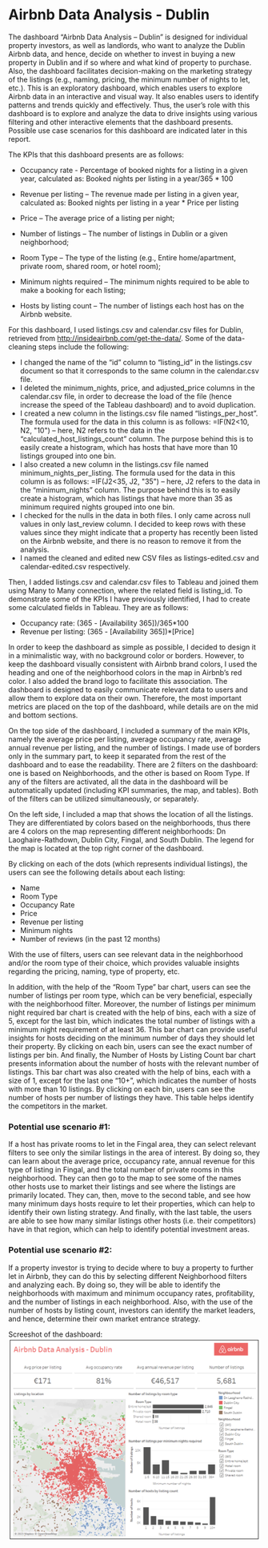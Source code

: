 # Airbnb Data Analysis - Dublin

The dashboard “Airbnb Data Analysis – Dublin” is designed for individual property investors, as well as landlords, who want to analyze the Dublin Airbnb data, and hence, decide on whether to invest in buying a new property in Dublin and if so where and what kind of property to purchase. Also, the dashboard facilitates decision-making on the marketing strategy of the listings (e.g., naming, pricing, the minimum number of nights to let, etc.). This is an exploratory dashboard, which enables users to explore Airbnb data in an interactive and visual way. It also enables users to identify patterns and trends quickly and effectively. Thus, the user’s role with this dashboard is to explore and analyze the data to drive insights using various filtering and other interactive elements that the dashboard presents. Possible use case scenarios for this dashboard are indicated later in this report.

The KPIs that this dashboard presents are as follows:
* Occupancy rate - Percentage of booked nights for a listing in a given year, calculated as:
Booked nights per listing in a year/365 * 100

* Revenue per listing – The revenue made per listing in a given year, calculated as:
Booked nights per listing in a year * Price per listing

* Price – The average price of a listing per night;
* Number of listings – The number of listings in Dublin or a given neighborhood;
* Room Type – The type of the listing (e.g., Entire home/apartment, private room, shared room, or hotel room);
* Minimum nights required – The minimum nights required to be able to make a booking for each listing;
* Hosts by listing count – The number of listings each host has on the Airbnb website.

For this dashboard, I used listings.csv and calendar.csv files for Dublin, retrieved from http://insideairbnb.com/get-the-data/. Some of the data-cleaning steps include the following:
* I changed the name of the “id” column to “listing_id” in the listings.csv document so that it corresponds to the same column in the calendar.csv file.
* I deleted the minimum_nights, price, and adjusted_price columns in the calendar.csv file, in order to decrease the load of the file  (hence increase the speed of the Tableau dashboard) and to avoid duplication.
* I created a new column in the listings.csv file named “listings_per_host”. The formula used for the data in this column is as follows: =IF(N2<10, N2, "10") – here, N2 refers to the data in the “calculated_host_listings_count” column. The purpose behind this is to easily create a histogram, which has hosts that have more than 10 listings grouped into one bin. 
* I also created a new column in the listings.csv file named minimum_nights_per_listing. The formula used for the data in this column is as follows: =IF(J2<35, J2, "35") – here, J2 refers to the data in the “minimum_nights” column. The purpose behind this is to easily create a histogram, which has listings that have more than 35 as minimum required nights grouped into one bin.
* I checked for the nulls in the data in both files. I only came across null values in only last_review column. I decided to keep rows with these values since they might indicate that a property has recently been listed on the Airbnb website, and there is no reason to remove it from the analysis.  
* I named the cleaned and edited new CSV files as listings-edited.csv and calendar-edited.csv respectively.

Then, I added listings.csv and calendar.csv files to Tableau and joined them using Many to Many connection, where the related field is listing_id. To demonstrate some of the KPIs I have previously identified, I had to create some calculated fields in Tableau. They are as follows:
* Occupancy rate: (365 - [Availability 365])/365*100
* Revenue per listing: (365 - [Availability 365])*[Price]

In order to keep the dashboard as simple as possible, I decided to design it in a minimalistic way, with no background color or borders. However, to keep the dashboard visually consistent with Airbnb brand colors, I used the heading and one of the neighborhood colors in the map in Airbnb’s red color. I also added the brand logo to facilitate this association. The dashboard is designed to easily communicate relevant data to users and allow them to explore data on their own. Therefore, the most important metrics are placed on the top of the dashboard, while details are on the mid and bottom sections.

On the top side of the dashboard, I included a summary of the main KPIs, namely the average price per listing, average occupancy rate, average annual revenue per listing, and the number of listings. I made use of borders only in the summary part, to keep it separated from the rest of the dashboard and to ease the readability. There are 2 filters on the dashboard: one is based on Neighborhoods, and the other is based on Room Type. If any of the filters are activated, all the data in the dashboard will be automatically updated (including KPI summaries, the map, and tables). Both of the filters can be utilized simultaneously, or separately. 

On the left side, I included a map that shows the location of all the listings. They are differentiated by colors based on the neighborhoods, thus there are 4 colors on the map representing different neighborhoods: Dn Laoghaire-Rathdown, Dublin City, Fingal, and South Dublin. The legend for the map is located at the top right corner of the dashboard. 

By clicking on each of the dots (which represents individual listings), the users can see the following details about each listing: 
* Name
* Room Type
* Occupancy Rate
* Price
* Revenue per listing
* Minimum nights
* Number of reviews (in the past 12 months)

With the use of filters, users can see relevant data in the neighborhood and/or the room type of their choice, which provides valuable insights regarding the pricing, naming, type of property, etc. 

In addition, with the help of the “Room Type” bar chart, users can see the number of listings per room type, which can be very beneficial, especially with the neighborhood filter. Moreover, the number of listings per minimum night required bar chart is created with the help of bins, each with a size of 5, except for the last bin, which indicates the total number of listings with a minimum night requirement of at least 36. This bar chart can provide useful insights for hosts deciding on the minimum number of days they should let their property. By clicking on each bin, users can see the exact number of listings per bin. And finally, the Number of Hosts by Listing Count bar chart presents information about the number of hosts with the relevant number of listings. This bar chart was also created with the help of bins, each with a size of 1, except for the last one “10+”, which indicates the number of hosts with more than 10 listings. By clicking on each bin, users can see the number of hosts per number of listings they have. This table helps identify the competitors in the market.

### Potential use scenario #1:
If a host has private rooms to let in the Fingal area, they can select relevant filters to see only the similar listings in the area of interest. By doing so, they can learn about the average price, occupancy rate, annual revenue for this type of listing in Fingal, and the total number of private rooms in this neighborhood. They can then go to the map to see some of the names other hosts use to market their listings and see where the listings are primarily located. They can, then, move to the second table, and see how many minimum days hosts require to let their properties, which can help to identify their own listing strategy. And finally, with the last table, the users are able to see how many similar listings other hosts (i.e. their competitors) have in that region, which can help to identify potential investment areas. 

### Potential use scenario #2:
If a property investor is trying to decide where to buy a property to further let in Airbnb, they can do this by selecting different Neighborhood filters and analyzing each. By doing so, they will be able to identify the neighborhoods with maximum and minimum occupancy rates, profitability, and the number of listings in each neighborhood. Also, with the use of the number of hosts by listing count, investors can identify the market leaders, and hence, determine their own market entrance strategy. 

Screeshot of the dashboard:
![Screenshot of the dashboard](https://github.com/parvinnabili/Project4/blob/7d7d0f32b80725cbda19e5fb57508e91d5eba86f/Dashboard%20screenshot.png)
